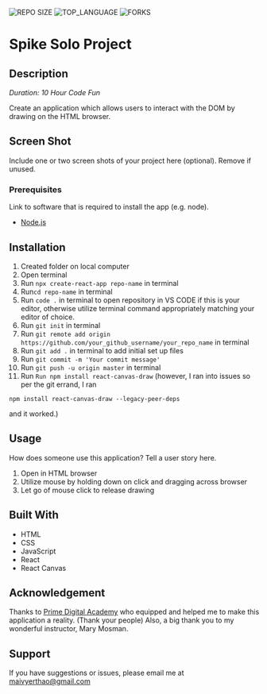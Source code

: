 
![REPO SIZE](https://img.shields.io/github/repo-size/yyerthao/spike-solo-project.svg?style=flat-square)
![TOP_LANGUAGE](https://img.shields.io/github/languages/top/yyerthao/spike-solo-project.svg?style=flat-square)
![FORKS](https://img.shields.io/github/forks/yyerthao/spike-solo-project.svg?style=social)

# Spike Solo Project

## Description

_Duration: 10 Hour Code Fun_

Create an application which allows users to interact with the DOM by drawing on the HTML browser.


## Screen Shot

Include one or two screen shots of your project here (optional). Remove if unused.

### Prerequisites

Link to software that is required to install the app (e.g. node).

- [Node.js](https://nodejs.org/en/)

## Installation

1. Created folder on local computer
2. Open terminal
3. Run `npx create-react-app repo-name` in terminal
4. Run`cd repo-name` in terminal
5. Run `code .` in terminal to open repository in VS CODE if this is your editor, otherwise utilize terminal command appropriately matching your editor of choice.
6. Run `git init` in terminal
7. Run `git remote add origin https://github.com/your_github_username/your_repo_name` in terminal
8. Run `git add .` in terminal to add initial set up files
9. Run `git commit -m 'Your commit message'`
10. Run `git push -u origin master` in terminal
11. Run `Run npm install react-canvas-draw`
 (however, I ran into issues so per the git errand, I ran
 
 `npm install react-canvas-draw --legacy-peer-deps`
 
 and it worked.)

## Usage
How does someone use this application? Tell a user story here.

1. Open in HTML browser
2. Utilize mouse by holding down on click and dragging across browser 
3. Let go of mouse click to release drawing


## Built With

* HTML
* CSS 
* JavaScript
* React
* React Canvas

## Acknowledgement
Thanks to [Prime Digital Academy](www.primeacademy.io) who equipped and helped me to make this application a reality. (Thank your people)
Also, a big thank you to my wonderful instructor, Mary Mosman.

## Support
If you have suggestions or issues, please email me at [maivyerthao@gmail.com](www.google.com)